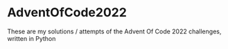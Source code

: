# AdventOfCode2022
These are my solutions / attempts of the Advent Of Code 2022 challenges, written in Python

